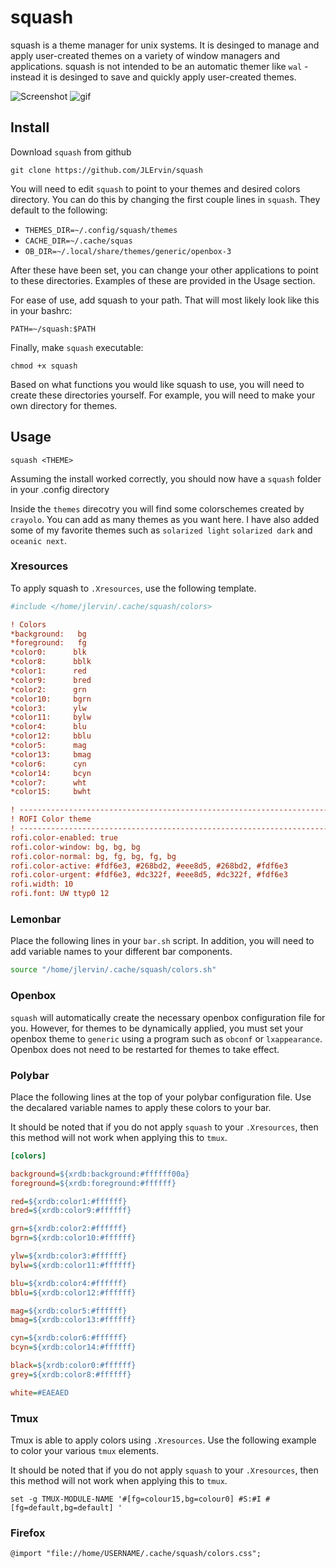 # squash

squash is a theme manager for unix systems.
It is desinged to manage and apply user-created themes on a variety of window managers and applications.
squash is not intended to be an automatic themer like `wal` -
instead it is desinged to save and quickly apply user-created themes.

![Screenshot](https://i.imgur.com/5xRtWrY.png)
![gif](https://thumbs.gfycat.com/WeepyRemarkableAdeliepenguin-size_restricted.gif)

## Install

Download `squash` from github

```
git clone https://github.com/JLErvin/squash
```

You will need to edit `squash` to point to your themes and desired colors directory. 
You can do this by changing the first couple lines in `squash`. They default to the following:

* `THEMES_DIR=~/.config/squash/themes`
* `CACHE_DIR=~/.cache/squas`
* `OB_DIR=~/.local/share/themes/generic/openbox-3`


After these have been set, you can change your other applications to point to these directories. 
Examples of these are provided in the Usage section. 

For ease of use, add squash to your path. That will most likely look like this in your bashrc:

`PATH=~/squash:$PATH`

Finally, make `squash` executable:

`chmod +x squash`

Based on what functions you would like squash to use, you will need to create these directories
yourself. For example, you will need to make your own directory for themes. 

## Usage

`squash <THEME>`

Assuming the install worked correctly, you should now have a `squash` folder in your .config directory

Inside the `themes` direcotry you will find some colorschemes created by `crayolo`. You can add as many themes as you want here. I have also added some of my favorite themes such as
`solarized light` `solarized dark` and `oceanic next`.

### Xresources

To apply squash to `.Xresources`, use the following template.

``` ini
#include </home/jlervin/.cache/squash/colors>

! Colors
*background:   bg
*foreground:   fg
*color0:      blk
*color8:      bblk
*color1:      red
*color9:      bred
*color2:      grn
*color10:     bgrn
*color3:      ylw
*color11:     bylw
*color4:      blu
*color12:     bblu
*color5:      mag
*color13:     bmag
*color6:      cyn
*color14:     bcyn
*color7:      wht
*color15:     bwht

! ------------------------------------------------------------------------------
! ROFI Color theme
! ------------------------------------------------------------------------------
rofi.color-enabled: true
rofi.color-window: bg, bg, bg
rofi.color-normal: bg, fg, bg, fg, bg
rofi.color-active: #fdf6e3, #268bd2, #eee8d5, #268bd2, #fdf6e3
rofi.color-urgent: #fdf6e3, #dc322f, #eee8d5, #dc322f, #fdf6e3
rofi.width: 10
rofi.font: UW ttyp0 12
```

### Lemonbar

Place the following lines in your `bar.sh` script. In addition, you will need to
add variable names to your different bar components.

``` bash
source "/home/jlervin/.cache/squash/colors.sh"
```

### Openbox

`squash` will automatically create the necessary openbox configuration file for you.
However, for themes to be dynamically applied, you must set your openbox theme
to `generic` using a program such as `obconf` or `lxappearance`. Openbox does not need
to be restarted for themes to take effect.

### Polybar

Place the following lines at the top of your polybar configuration file.
Use the decalared variable names to apply these colors to your bar.

It should be noted that if you do not apply `squash`
to your `.Xresources`, then this method will not work when applying this to `tmux`.


``` .ini
[colors]

background=${xrdb:background:#ffffff00a}
foreground=${xrdb:foreground:#ffffff}

red=${xrdb:color1:#ffffff}
bred=${xrdb:color9:#ffffff}

grn=${xrdb:color2:#ffffff}
bgrn=${xrdb:color10:#ffffff}

ylw=${xrdb:color3:#ffffff}
bylw=${xrdb:color11:#ffffff}

blu=${xrdb:color4:#ffffff}
bblu=${xrdb:color12:#ffffff}

mag=${xrdb:color5:#ffffff}
bmag=${xrdb:color13:#ffffff}

cyn=${xrdb:color6:#ffffff}
bcyn=${xrdb:color14:#ffffff}

black=${xrdb:color0:#ffffff}
grey=${xrdb:color8:#ffffff}

white=#EAEAED
```

### Tmux

Tmux is able to apply colors using `.Xresources`. Use the following example to color
your various `tmux` elements.

It should be noted that if you do not apply `squash`
to your `.Xresources`, then this method will not work when applying this to `tmux`.

```
set -g TMUX-MODULE-NAME '#[fg=colour15,bg=colour0] #S:#I #[fg=default,bg=default] '
```

### Firefox

```
@import "file://home/USERNAME/.cache/squash/colors.css";
```









